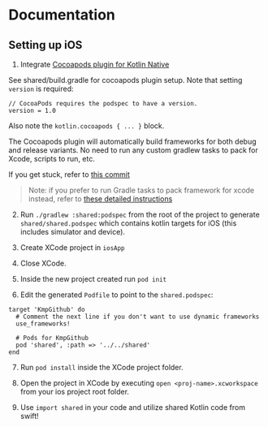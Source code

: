 # Documentation

## Setting up iOS

1. Integrate [Cocoapods plugin for Kotlin Native](https://github.com/JetBrains/kotlin-native/blob/master/COCOAPODS.md) 

See shared/build.gradle for cocoapods plugin setup. Note that setting `version` is required:

```
// CocoaPods requires the podspec to have a version.
version = 1.0
```

Also note the `kotlin.cocoapods { ... }` block.

The Cocoapods plugin will automatically build frameworks for both debug and release variants. No need to run any custom gradlew tasks to pack for Xcode, scripts to run, etc.

If you get stuck, refer to [this commit](https://github.com/jshvarts/KmpGithub/commit/5170e416bc7259b787cd1a49e7b3faf635a24a9b)

> Note: if you prefer to run Gradle tasks to pack framework for xcode instead, refer to [these detailed instructions](https://github.com/jshvarts/KmpHelloPlatform)
  
2. Run `./gradlew :shared:podspec` from the root of the project to generate `shared/shared.podspec` which contains kotlin targets for iOS (this includes simulator and device).

3. Create XCode project in `iosApp`

4. Close XCode.

5. Inside the new project created run `pod init`

6. Edit the generated `Podfile` to point to the `shared.podspec`:

```
target 'KmpGithub' do
  # Comment the next line if you don't want to use dynamic frameworks
  use_frameworks!

  # Pods for KmpGithub
  pod 'shared', :path => '../../shared'
end
```

7. Run `pod install` inside the XCode project folder.

8. Open the project in XCode by executing `open <proj-name>.xcworkspace` from your ios project root folder.
 
9. Use `import shared` in your code and utilize shared Kotlin code from swift! 


